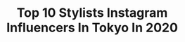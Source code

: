 ---
title: Top 10 Stylists Instagram Influencers In Tokyo In 2020
description: >-
  Find top stylists Instagram influencers in Tokyo in 2020. Most popular hashtags: #stayhome #hanes #movie #tokyo.
platform: Instagram
profiles:
  - username: "ayaaa0707"
    fullname: >-
      ayakaneko
    location: "Japan"
    followers: 142975
    engagement: 147
    commentsToLikes: 0.002624
    id: ck134x22lylyc0i197ev8c69o
    verified: false
    hashtags: "#happymothersday, #macphee"
  - username: "chinenmikako"
    fullname: >-
      chinenmikako
    location: "Japan"
    followers: 41039
    engagement: 152
    commentsToLikes: 0.011393
    id: ck6tu4a4we7zy0j71tkfnd2mc
    verified: false
    hashtags: "#newhair, #newnail, #stylist, #ootm"
  - username: "nonihana_"
    fullname: >-
      .Yukiko Masuda
    location: "Japan"
    followers: 248287
    engagement: 177
    commentsToLikes: 0.012992
    id: ck15smp00dsf00i1953630him
    verified: false
    hashtags: "#silkebonde, #myforest, #flowerpower, #bitzliving"
  - username: "ahnmikaofficial"
    fullname: >-
      アンミカ
    location: "Japan"
    followers: 237635
    engagement: 412
    commentsToLikes: 0.019529
    id: ck14ivwqthedz0i1998467igu
    verified: true
    hashtags: "#marinarinaldi, #ikea, #care, #lanvin"
  - username: "eieioieie"
    fullname: >-
      chie ninomiya
    location: "Japan"
    followers: 19576
    engagement: 363
    commentsToLikes: 0.005213
    id: ck135mvsw277m0i19rsncxahl
    verified: false
    hashtags: "#kazuhirofujita, #vansbeamsboy, #sevenyesrsago, #sasakishinichi"
  - username: "megumitomihari"
    fullname: >-
      Megumi Tomihari(冨張 愛)
    location: "Japan"
    followers: 53399
    engagement: 112
    commentsToLikes: 0.025207
    id: ck5hrnoe0v6860i11m6bw3lsu
    verified: false
    hashtags: "#mite, #stayhome, #maisonspecial, #ined"
  - username: "yuma.0322"
    fullname: >-
      Dayt. 悠馬
    location: "Japan"
    followers: 5752
    engagement: 360
    commentsToLikes: 0.017321
    id: ck14it4rch1et0i192odejxnj
    verified: false
    hashtags: "#greencolor, #shorthairstyle, #ocean, #cactus"
  - username: "licaxxx1"
    fullname: >-
      Licaxxx
    location: "Japan"
    followers: 91037
    engagement: 656
    commentsToLikes: 0.003004
    id: ck13cde1ozt0h0i19itfxy4y9
    verified: true
    hashtags: "#techno, #popsmoke, #theinternatiiional, #keepdistanceinsolidarity"
  - username: "_____ma.k.o"
    fullname: >-
      mako
    location: "Japan"
    followers: 162895
    engagement: 82
    commentsToLikes: 0.002656
    id: ck0u1u9muxz0m0i194k3s5uin
    verified: false
    hashtags: "#saintjames, #pippichic, #allumer, #goldaccessory"
  - username: "novelbright_jp"
    fullname: >-
      Novelbright
    location: "Japan"
    followers: 61405
    engagement: 1328
    commentsToLikes: 0.005522
    id: ck5zuh57x2cl40i14i3kjrr34
    verified: false
    hashtags: "#foundry, #cdtv, #tbs, #tokyo"
---